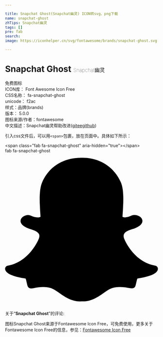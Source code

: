 ```yaml
---

title: Snapchat Ghost(Snapchat幽灵) ICON转svg、png下载
name: snapchat-ghost
zhTips: Snapchat幽灵
tags: []
pre: fab
search: 
image: https://iconhelper.cn/svg/fontawesome/brands/snapchat-ghost.svg

---
```


# Snapchat Ghost  <small style="font-size: 60%;font-weight: 100">Snapchat幽灵</small>


<div class="detail-page">
<p>
<span><span class="badge-success badge">免费图标</span> </span>
<br/>
<span>
ICON库：
<span class="badge-secondary badge">Font Awesome Icon Free</span> 
</span>
<br/>
<span>
CSS名称：
<span class="badge-secondary badge">fa-snapchat-ghost</span> 
</span>
<br/>
<span>
unicode：
<span class="badge-secondary badge">f2ac</span> 
<copy-btn content='f2ac' btn-title=""></copy-btn>
<copy-btn :content='String.fromCodePoint(parseInt("f2ac", 16))' btn-title="复制U"></copy-btn>
</span><br/><span>样式：<span class="badge-light badge">品牌(brands)</span></span>
<br/>
<span>
版本：
<span class="badge-secondary badge">5.0.0</span> 
</span>
<br/>
<span>图标来源/作者：<span class="badge-light badge">fontawesome</span></span> 
<br/>
<span class="zh-detail">中文描述：<span class="badge-primary badge">Snapchat幽灵</span><span class="help-link"><span>帮助改进</span>(<a href="https://gitee.com/liuwave/icon-helper/edit/master/json/fontawesome/brands/snapchat-ghost.json" target="_blank" rel="noopener noreferrer">gitee</a><a href="https://github.com/liuwave/icon-helper/edit/master/json/fontawesome/brands/snapchat-ghost.json" target="_blank" rel="noopener noreferrer">github</a></span>)</span><br/>
</p>
</div>
<div class="alert alert-dark">
  <i class="fab fa-snapchat-ghost fa-xs"></i>
  <i class="fab fa-snapchat-ghost fa-sm"></i>
  <i class="fab fa-snapchat-ghost fa-lg"></i>
  <i class="fab fa-snapchat-ghost fa-2x"></i>
  <i class="fab fa-snapchat-ghost fa-3x"></i>
  <i class="fab fa-snapchat-ghost fa-5x"></i>
  <i class="fab fa-snapchat-ghost fa-7x"></i>
</div>
<div>
  <p>引入css文件后，可以用<code>&lt;span&gt;</code>包裹，放在页面中。具体如下所示：    
  </p>
  <div class="alert alert-primary" style="font-size: 14px">
    &lt;span class="fab fa-snapchat-ghost" aria-hidden="true"&gt;&lt;/span&gt;
    <copy-btn content='<span class="fab fa-snapchat-ghost" aria-hidden="true"></span>'></copy-btn>
  </div>
  <div class="alert alert-secondary">
    <i class="fab fa-snapchat-ghost"
    style="font-size: 24px"
    aria-hidden="true"></i> fab fa-snapchat-ghost
    <copy-btn content="fab fa-snapchat-ghost" btn-title="复制图标名称"></copy-btn>
  </div>
</div>
<div id="svg" class="svg-wrap">
<svg xmlns="http://www.w3.org/2000/svg" viewBox="0 0 512 512"><path d="M510.846 392.673c-5.211 12.157-27.239 21.089-67.36 27.318-2.064 2.786-3.775 14.686-6.507 23.956-1.625 5.566-5.623 8.869-12.128 8.869l-.297-.005c-9.395 0-19.203-4.323-38.852-4.323-26.521 0-35.662 6.043-56.254 20.588-21.832 15.438-42.771 28.764-74.027 27.399-31.646 2.334-58.025-16.908-72.871-27.404-20.714-14.643-29.828-20.582-56.241-20.582-18.864 0-30.736 4.72-38.852 4.72-8.073 0-11.213-4.922-12.422-9.04-2.703-9.189-4.404-21.263-6.523-24.13-20.679-3.209-67.31-11.344-68.498-32.15a10.627 10.627 0 0 1 8.877-11.069c69.583-11.455 100.924-82.901 102.227-85.934.074-.176.155-.344.237-.515 3.713-7.537 4.544-13.849 2.463-18.753-5.05-11.896-26.872-16.164-36.053-19.796-23.715-9.366-27.015-20.128-25.612-27.504 2.437-12.836 21.725-20.735 33.002-15.453 8.919 4.181 16.843 6.297 23.547 6.297 5.022 0 8.212-1.204 9.96-2.171-2.043-35.936-7.101-87.29 5.687-115.969C158.122 21.304 229.705 15.42 250.826 15.42c.944 0 9.141-.089 10.11-.089 52.148 0 102.254 26.78 126.723 81.643 12.777 28.65 7.749 79.792 5.695 116.009 1.582.872 4.357 1.942 8.599 2.139 6.397-.286 13.815-2.389 22.069-6.257 6.085-2.846 14.406-2.461 20.48.058l.029.01c9.476 3.385 15.439 10.215 15.589 17.87.184 9.747-8.522 18.165-25.878 25.018-2.118.835-4.694 1.655-7.434 2.525-9.797 3.106-24.6 7.805-28.616 17.271-2.079 4.904-1.256 11.211 2.46 18.748.087.168.166.342.239.515 1.301 3.03 32.615 74.46 102.23 85.934 6.427 1.058 11.163 7.877 7.725 15.859z"/></svg>
</div>
<detail full-name='fa-snapchat-ghost'></detail>
<div class="icon-detail__container">
<p>关于“<b>Snapchat Ghost</b>”的评论:</p>
</div>
<Vssue title="关于“Snapchat Ghost”的评论" />    
<div><p>图标Snapchat Ghost来源于Fontawesome Icon Free，可免费使用，更多关于  Fontawesome Icon Free的信息，参见：<a target="_blank" href="https://iconhelper.cn/fontawesome.html">Fontawesome Icon Free</a>
</p></div>
